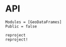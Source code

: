 # API

```@autodocs
Modules = [GeoDataFrames]
Public = false
```

```@docs
reproject
reproject!
```
